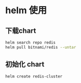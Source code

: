 # helm 使用

## 下载chart

```bash
helm search repo redis
helm pull bitnami/redis --untar
```

## 初始化 chart

```bash
helm create redis-cluster
```
